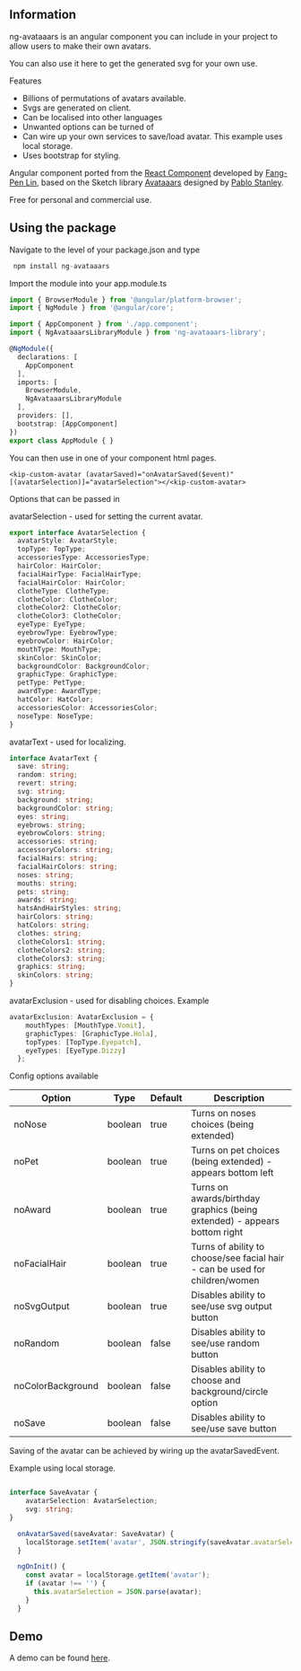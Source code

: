 ## Information

ng-avataaars is an angular component you can include in your project to allow users to make their own avatars.

You can also use it here to get the generated svg for your own use.

Features        
  * Billions of permutations of avatars available.
  * Svgs are generated on client.
  * Can be localised into other languages
  * Unwanted options can be turned of
  * Can wire up your own services to save/load avatar. This example uses local storage.
  * Uses bootstrap for styling.

Angular component ported from the [React Component](https://github.com/fangpenlin/avataaars) developed by [Fang-Pen Lin](https://twitter.com/fangpenlin), based on the Sketch library [Avataaars](https://avataaars.com/) designed by [Pablo Stanley](https://twitter.com/pablostanley).

Free for personal and commercial use.

## Using the package

Navigate to the level of your package.json and type

```typescript
 npm install ng-avataaars
```

Import the module into your app.module.ts

```typescript
import { BrowserModule } from '@angular/platform-browser';
import { NgModule } from '@angular/core';

import { AppComponent } from './app.component';
import { NgAvataaarsLibraryModule } from 'ng-avataaars-library';

@NgModule({
  declarations: [
    AppComponent
  ],
  imports: [
    BrowserModule,
    NgAvataaarsLibraryModule
  ],
  providers: [],
  bootstrap: [AppComponent]
})
export class AppModule { }
```

You can then use in one of your component html pages.

```
<kip-custom-avatar (avatarSaved)="onAvatarSaved($event)" [(avatarSelection)]="avatarSelection"></<kip-custom-avatar>
```

Options that can be passed in

avatarSelection - used for setting the current avatar.

```typescript
export interface AvatarSelection {
  avatarStyle: AvatarStyle;
  topType: TopType;
  accessoriesType: AccessoriesType;
  hairColor: HairColor;
  facialHairType: FacialHairType;
  facialHairColor: HairColor;
  clotheType: ClotheType;
  clotheColor: ClotheColor;
  clotheColor2: ClotheColor;
  clotheColor3: ClotheColor;
  eyeType: EyeType;
  eyebrowType: EyebrowType;
  eyebrowColor: HairColor;
  mouthType: MouthType;
  skinColor: SkinColor;
  backgroundColor: BackgroundColor;
  graphicType: GraphicType;
  petType: PetType;
  awardType: AwardType;
  hatColor: HatColor;
  accessoriesColor: AccessoriesColor;
  noseType: NoseType;
}
```

avatarText - used for localizing.

```typescript
interface AvatarText {
  save: string;
  random: string;
  revert: string;
  svg: string;
  background: string;
  backgroundColor: string;
  eyes: string;
  eyebrows: string;
  eyebrowColors: string;
  accessories: string;
  accessoryColors: string;
  facialHairs: string;
  facialHairColors: string;
  noses: string;
  mouths: string;
  pets: string;
  awards: string;
  hatsAndHairStyles: string;
  hairColors: string;
  hatColors: string;
  clothes: string;
  clotheColors1: string;
  clotheColors2: string;
  clotheColors3: string;
  graphics: string;
  skinColors: string;
}
```
avatarExclusion - used for disabling choices. Example

```typescript
avatarExclusion: AvatarExclusion = {
    mouthTypes: [MouthType.Vomit],
    graphicTypes: [GraphicType.Hola],
    topTypes: [TopType.Eyepatch],
    eyeTypes: [EyeType.Dizzy]
  };
```

Config options available

| Option | Type | Default | Description |
| --- | --- | --- | --- |
| noNose | boolean | true | Turns on noses choices (being extended) |
| noPet | boolean | true | Turns on pet choices (being extended) - appears bottom left |
| noAward | boolean | true | Turns on awards/birthday graphics (being extended) - appears bottom right |
| noFacialHair | boolean | true | Turns of ability to choose/see facial hair - can be used for children/women |
| noSvgOutput | boolean | true | Disables ability to see/use svg output button |
| noRandom | boolean | false | Disables ability to see/use random button |
| noColorBackground | boolean | false | Disables ability to choose and background/circle option |
| noSave | boolean | false | Disables ability to see/use save button |

Saving of the avatar can be achieved by wiring up the avatarSavedEvent.

Example using local storage.

```typescript

interface SaveAvatar {
    avatarSelection: AvatarSelection;
    svg: string;
}

  onAvatarSaved(saveAvatar: SaveAvatar) {
    localStorage.setItem('avatar', JSON.stringify(saveAvatar.avatarSelection));
  }

  ngOnInit() {
    const avatar = localStorage.getItem('avatar');
    if (avatar !== '') {
      this.avatarSelection = JSON.parse(avatar);
    }
  }
```

## Demo

A demo can be found [here](https://stonecourier.github.io/ng_avataaars/). 
